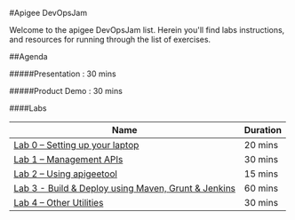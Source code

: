 #Apigee DevOpsJam

Welcome to the apigee DevOpsJam list. Herein you'll find labs instructions, and resources for running through the list of exercises.

##Agenda

#####Presentation : 30 mins

#####Product Demo : 30 mins

####Labs

| Name 										 														                            | Duration 	|
|-------------------------------------------------------------------------------------------------------------------------------|---------	|
| [Lab 0 – Setting up your laptop](./Lab%200%20-%20Setting%20up%20your%20laptop)  	                                    | 20 mins 	|
| [Lab 1 – Management APIs](./Lab%201%20-%20Management%20APIs)          			                            | 30 mins 	|
| [Lab 2 – Using apigeetool](./Lab%202%20-%20Using%20apigeetool)                        			            | 15 mins 	|
| [Lab 3 - Build & Deploy using Maven, Grunt & Jenkins](./Lab%203%20-%20Build%20and%20Deploy%20using%20Maven%2C%20Grunt%20and%20Jenkins) | 60 mins 	|
| [Lab 4 – Other Utilities](./Lab%204%20-%20Other%20Utilities)                                                           | 30 mins 	|

